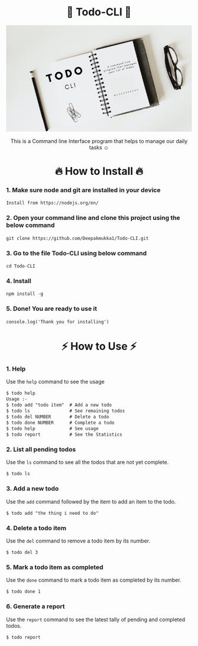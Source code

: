 <h1 align="center">🚀 Todo-CLI 🚀</h1>

<p align="center">
<img  src="https://github.com/Deepakmukka1/Todo-CLI/blob/master/TODO.png" >
</p>

<p align="center">This is a Command line Interface program that helps to manage our daily tasks ☺</p>

<h1 align="center">🔥 How to Install 🔥</h1>

### 1. Make sure node and git are installed in your device

```
Install from https://nodejs.org/en/

```

### 2. Open your command line and clone this project using the below command

```
git clone https://github.com/Deepakmukka1/Todo-CLI.git

```

### 3. Go to the file Todo-CLI using below command

```
cd Todo-CLI

```

### 4. Install

```
npm install -g

```

### 5. Done! You are ready to use it

```
console.log('Thank you for installing')

```

<h1 align="center">⚡️ How to Use ⚡️</h1>

### 1. Help

Use the `help` command to see the usage

```
$ todo help
Usage :-
$ todo add "todo item"  # Add a new todo
$ todo ls               # See remaining todos
$ todo del NUMBER       # Delete a todo
$ todo done NUMBER      # Complete a todo
$ todo help             # See usage
$ todo report           # See the Statistics
```

### 2. List all pending todos

Use the `ls` command to see all the todos that are not yet complete.

```
$ todo ls
```

### 3. Add a new todo

Use the `add` command followed by the item to add an item to the todo.

```
$ todo add "the thing i need to do"

```

### 4. Delete a todo item

Use the `del` command to remove a todo item by its number.

```
$ todo del 3

```

### 5. Mark a todo item as completed

Use the `done` command to mark a todo item as completed by its number.

```
$ todo done 1

```

### 6. Generate a report

Use the `report` command to see the latest tally of pending and completed todos.

```
$ todo report

```
